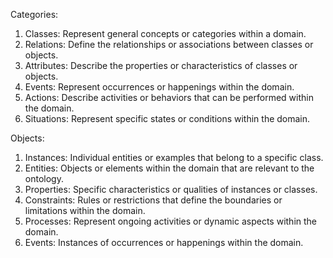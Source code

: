 Categories:

1. Classes: Represent general concepts or categories within a domain.
2. Relations: Define the relationships or associations between classes or objects.
3. Attributes: Describe the properties or characteristics of classes or objects.
4. Events: Represent occurrences or happenings within the domain.
5. Actions: Describe activities or behaviors that can be performed within the domain.
6. Situations: Represent specific states or conditions within the domain.

Objects:

1. Instances: Individual entities or examples that belong to a specific class.
2. Entities: Objects or elements within the domain that are relevant to the ontology.
3. Properties: Specific characteristics or qualities of instances or classes.
4. Constraints: Rules or restrictions that define the boundaries or limitations within the domain.
5. Processes: Represent ongoing activities or dynamic aspects within the domain.
6. Events: Instances of occurrences or happenings within the domain.
